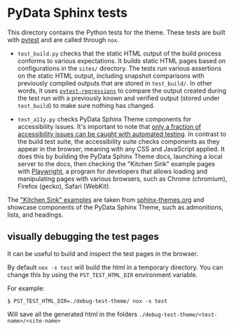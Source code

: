 # PyData Sphinx tests

This directory contains the Python tests for the theme. These tests are built with [pytest](https://docs.pytest.org/en/stable/) and are called through `nox`.

- `test_build.py` checks that the static HTML output of the build process conforms
  to various expectations. It builds static HTML pages based on configurations in
  the `sites/` directory. The tests run various assertions on the static HTML
  output, including snapshot comparisons with previously compiled outputs that are
  stored in `test_build/`. In other words, it uses
  [`pytest-regressions`](https://pytest-regressions.readthedocs.io/) to compare
  the output created during the test run with a previously known and verified output
  (stored under `test_build`) to make sure nothing has changed.

- `test_a11y.py` checks PyData Sphinx Theme components for accessibility issues.
  It's important to note that [only a fraction of accessibility issues can be
  caught with automated
  testing](https://accessibility.blog.gov.uk/2017/02/24/what-we-found-when-we-tested-tools-on-the-worlds-least-accessible-webpage/).
  In contrast to the build test suite, the accessibility suite checks components as
  they appear in the browser, meaning with any CSS and JavaScript applied. It does
  this by building the PyData Sphinx Theme docs, launching a local server to the
  docs, then checking the "Kitchen Sink" example pages with
  [Playwright](https://playwright.dev), a program for developers that allows
  loading and manipulating pages with various browsers, such as Chrome (chromium),
  Firefox (gecko), Safari (WebKit).

The ["Kitchen Sink" examples](https://pydata-sphinx-theme.readthedocs.io/en/stable/examples/kitchen-sink/index.html)
are taken from [sphinx-themes.org](https://sphinx-themes.org/) and showcase
components of the PyData Sphinx Theme, such as admonitions, lists, and headings.

## visually debugging the test pages

It can be useful to build and inspect the test pages in the browser.

By default `nox -s test` will build the html in a temporary directory.
You can change this by using the `PST_TEST_HTML_DIR` environment variable.

For example:

```
$ PST_TEST_HTML_DIR=./debug-test-theme/ nox -s test
```

Will save all the generated html in the folders `./debug-test-theme/<test-name>/<site-name>`
